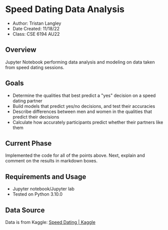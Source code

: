 # Speed Dating Data Analysis

- Author: Tristan Langley
- Date Created: 11/18/22
- Class: CSE 6194 AU22

## Overview
Jupyter Notebook performing data analysis and modeling on data taken from speed dating sessions.

## Goals
- Determine the qualities that best predict a "yes" decision on a speed dating partner
- Build models that predict yes/no decisions, and test their accuracies
- Describe differences between men and women in the qualities that predict their decisions
- Calculate how accurately participants predict whether their partners like them

## Current Phase
Implemented the code for all of the points above. Next, explain and comment on the results in markdown
boxes.

## Requirements and Usage
- Jupyter notebook/Jupyter lab
- Tested on Python 3.10.0

## Data Source
Data is from Kaggle: [Speed Dating | Kaggle](https://www.kaggle.com/datasets/whenamancodes/speed-dating)
